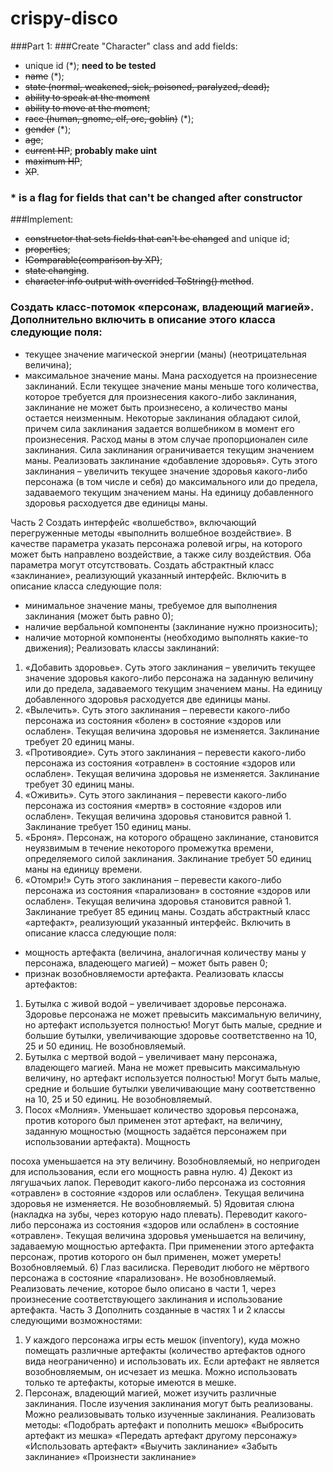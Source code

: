 # crispy-disco
###Part 1:
###Create "Character" class and add fields:
- unique id (*);  **need to be tested**
- ~~name~~ (*); 
- ~~state (normal, weakened, sick, poisoned, paralyzed, dead);~~
- ~~ability to speak at the moment~~
- ~~ability to move at the moment~~;
- ~~race (human, gnome, elf, orc, goblin)~~ (*);
- ~~gender~~ (*);
- ~~age~~;
- ~~current HP~~; **probably make uint**
- ~~maximum HP~~;
- ~~XP~~.
### * is a flag for fields that can't be changed after constructor
###Implement:
- ~~constructor that sets fields that can't be changed~~ and unique id;
- ~~properties~~;
- ~~IComparable(comparison by XP)~~;
- ~~state changing~~.
- ~~character info output with overrided ToString() method~~.
  
 ### Создать класс-потомок «персонаж, владеющий магией». Дополнительно включить в описание этого класса следующие поля:
- текущее значение магической энергии (маны) (неотрицательная величина);
- максимальное значение маны.
  Мана расходуется на произнесение заклинаний. Если текущее значение маны
  меньше того количества, которое требуется для произнесения какого-либо
  заклинания, заклинание не может быть произнесено, а количество маны остается
  неизменным.
  Некоторые заклинания обладают силой, причем сила заклинания задается
  волшебником в момент его произнесения. Расход маны в этом случае
  пропорционален силе заклинания. Сила заклинания ограничивается текущим
  значением маны.
  Реализовать заклинание «добавление здоровья». Суть этого заклинания – увеличить
  текущее значение здоровья какого-либо персонажа (в том числе и себя) до
  максимального или до предела, задаваемого текущим значением маны. На единицу
  добавленного здоровья расходуется две единицы маны.

Часть 2
Создать интерфейс «волшебство», включающий перегруженные методы
«выполнить волшебное воздействие». В качестве параметра указать персонажа
ролевой игры, на которого может быть направлено воздействие, а также силу
воздействия. Оба параметра могут отсутствовать.
Создать абстрактный класс «заклинание», реализующий указанный интерфейс.
Включить в описание класса следующие поля:
- минимальное значение маны, требуемое для выполнения заклинания (может
  быть равно 0);
- наличие вербальной компоненты (заклинание нужно произносить);
- наличие моторной компоненты (необходимо выполнять какие-то движения);
  Реализовать классы заклинаний:
1) «Добавить здоровье». Суть этого заклинания – увеличить текущее значение
   здоровья какого-либо персонажа на заданную величину или до предела,
   задаваемого текущим значением маны. На единицу добавленного здоровья
   расходуется две единицы маны.
2) «Вылечить». Суть этого заклинания – перевести какого-либо персонажа из
   состояния «болен» в состояние «здоров или ослаблен». Текущая величина
   здоровья не изменяется. Заклинание требует 20 единиц маны.
3) «Противоядие». Суть этого заклинания – перевести какого-либо персонажа
   из состояния «отравлен» в состояние «здоров или ослаблен». Текущая
   величина здоровья не изменяется. Заклинание требует 30 единиц маны.
4) «Оживить». Суть этого заклинания – перевести какого-либо персонажа из
   состояния «мертв» в состояние «здоров или ослаблен». Текущая величина
   здоровья становится равной 1. Заклинание требует 150 единиц маны.
5) «Броня». Персонаж, на которого обращено заклинание, становится
   неуязвимым в течение некоторого промежутка времени, определяемого
   силой заклинания. Заклинание требует 50 единиц маны на единицу времени.
6) «Отомри!» Суть этого заклинания – перевести какого-либо персонажа из
   состояния «парализован» в состояние «здоров или ослаблен». Текущая
   величина здоровья становится равной 1. Заклинание требует 85 единиц маны.
   Создать абстрактный класс «артефакт», реализующий указанный интерфейс.
   Включить в описание класса следующие поля:
- мощность артефакта (величина, аналогичная количеству маны у персонажа,
  владеющего магией) – может быть равен 0;
- признак возобновляемости артефакта.
  Реализовать классы артефактов:
1) Бутылка с живой водой – увеличивает здоровье персонажа. Здоровье
   персонажа не может превысить максимальную величину, но артефакт
   используется полностью! Могут быть малые, средние и большие бутылки,
   увеличивающие здоровье соответственно на 10, 25 и 50 единиц. Не
   возобновляемый.
2) Бутылка с мертвой водой – увеличивает ману персонажа, владеющего
   магией. Мана не может превысить максимальную величину, но артефакт
   используется полностью! Могут быть малые, средние и большие бутылки
   увеличивающие ману соответственно на 10, 25 и 50 единиц. Не
   возобновляемый.
3) Посох «Молния». Уменьшает количество здоровья персонажа, против
   которого был применен этот артефакт, на величину, заданную мощностью
   (мощность задаётся персонажем при использовании артефакта). Мощность

посоха уменьшается на эту величину. Возобновляемый, но непригоден для
использования, если его мощность равна нулю.
4) Декокт из лягушачьих лапок. Переводит какого-либо персонажа из состояния
   «отравлен» в состояние «здоров или ослаблен». Текущая величина здоровья
   не изменяется. Не возобновляемый.
5) Ядовитая слюна (накладка на зубы, через которую надо плевать). Переводит
   какого-либо персонажа из состояния «здоров или ослаблен» в состояние
   «отравлен». Текущая величина здоровья уменьшается на величину,
   задаваемую мощностью артефакта. При применении этого артефакта
   персонаж, против которого он был применен, может умереть!
   Возобновляемый.
6) Глаз василиска. Переводит любого не мёртвого персонажа в состояние
   «парализован». Не возобновляемый.
   Реализовать лечение, которое было описано в части 1, через произнесение
   соответствующего заклинания и использование артефакта.
   Часть 3
   Дополнить созданные в частях 1 и 2 классы следующими возможностями:
1) У каждого персонажа игры есть мешок (inventory), куда можно помещать
   различные артефакты (количество артефактов одного вида неограниченно) и
   использовать их. Если артефакт не является возобновляемым, он исчезает из
   мешка. Можно использовать только те артефакты, которые имеются в мешке.
2) Персонаж, владеющий магией, может изучить различные заклинания. После
   изучения заклинания могут быть реализованы. Можно реализовывать только
   изученные заклинания.
   Реализовать методы:
   «Подобрать артефакт и пополнить мешок»
   «Выбросить артефакт из мешка»
   «Передать артефакт другому персонажу»
   «Использовать артефакт»
   «Выучить заклинание»
   «Забыть заклинание»
   «Произнести заклинание»